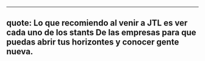------
quote: Lo que recomiendo al venir a JTL es ver cada uno de los stants
De las empresas para que puedas abrir tus horizontes y conocer gente nueva. 
------
